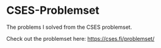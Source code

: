 # CSES-Problemset

The problems I solved from the CSES problemset.


Check out the problemset here: https://cses.fi/problemset/

